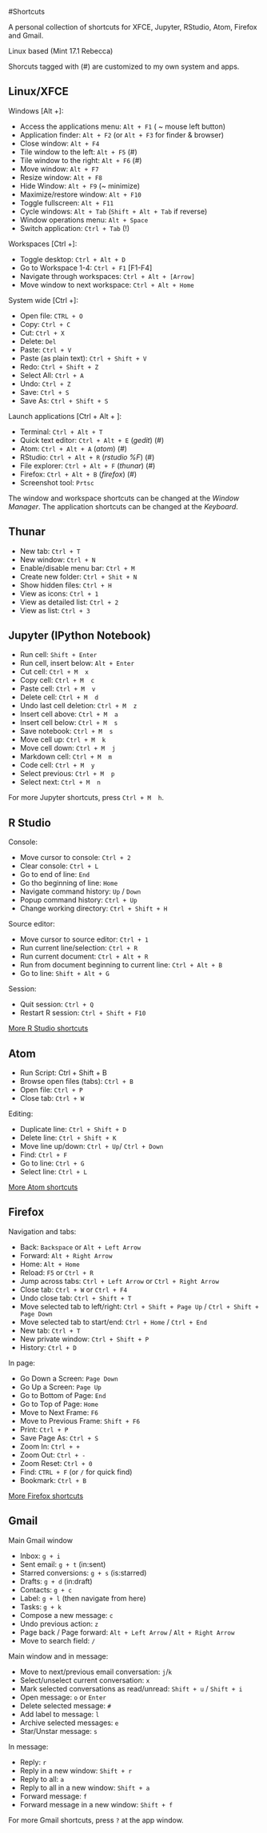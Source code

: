 #Shortcuts

A personal collection of shortcuts for XFCE, Jupyter, RStudio, Atom, Firefox and Gmail.

Linux based (Mint 17.1 Rebecca)

Shorcuts tagged with (#) are customized to my own system and apps.


## Linux/XFCE

Windows [Alt +]:

* Access the applications menu: `Alt + F1` ( ~ mouse left button)
* Application finder: `Alt + F2` (or `Alt + F3` for finder & browser)
* Close window: `Alt + F4`
* Tile window to the left: `Alt + F5` (#)
* Tile window to the right: `Alt + F6` (#)
* Move window: `Alt + F7`
* Resize window: `Alt + F8`
* Hide Window: `Alt + F9` (~ minimize)
* Maximize/restore window: `Alt + F10`
* Toggle fullscreen: `Alt + F11`
* Cycle windows: `Alt + Tab` (`Shift + Alt + Tab` if reverse)
* Window operations menu: `Alt + Space`
* Switch application: `Ctrl + Tab` (!)

Workspaces [Ctrl +]:

* Toggle desktop: `Ctrl + Alt + D`
* Go to Workspace 1-4: `Ctrl + F1` [F1-F4]
* Navigate through workspaces: `Ctrl + Alt + [Arrow]`
* Move window to next workspace: `Ctrl + Alt + Home`

System wide [Ctrl +]:

* Open file: `CTRL + O`
* Copy: `Ctrl + C`
* Cut: `Ctrl + X`
* Delete: `Del`
* Paste: `Ctrl + V`
* Paste (as plain text): `Ctrl + Shift + V`
* Redo: `Ctrl + Shift + Z`
* Select All: `Ctrl + A`
* Undo: `Ctrl + Z`
* Save: `Ctrl + S`
* Save As: `Ctrl + Shift + S`

Launch applications [Ctrl + Alt + ]:

* Terminal: `Ctrl + Alt + T`
* Quick text editor: `Ctrl + Alt + E` (*gedit*) (#)
* Atom: `Ctrl + Alt + A` (*atom*) (#)
* RStudio: `Ctrl + Alt + R` (*rstudio %F*) (#)
* File explorer: `Ctrl + Alt + F` (*thunar*) (#)
* Firefox: `Ctrl + Alt + B` (*firefox*) (#)
* Screenshot tool: `Prtsc`

The window and workspace shortcuts can be changed at the *Window Manager*. The application shortcuts can be changed at the *Keyboard*.


## Thunar

* New tab: `Ctrl + T`
* New window: `Ctrl + N`
* Enable/disable menu bar: `Ctrl + M`
* Create new folder: `Ctrl + Shit + N`
* Show hidden files: `Ctrl + H`
* View as icons: `Ctrl + 1`
* View as detailed list: `Ctrl + 2`
* View as list: `Ctrl + 3`


## Jupyter (IPython Notebook)

* Run cell: `Shift + Enter`
* Run cell, insert below: `Alt + Enter`
* Cut cell: `Ctrl + M  x`
* Copy cell: `Ctrl + M  c`
* Paste cell: `Ctrl + M  v`
* Delete cell: `Ctrl + M  d`
* Undo last cell deletion: `Ctrl + M  z`
* Insert cell above: `Ctrl + M  a`
* Insert cell below: `Ctrl + M  s`
* Save notebook: `Ctrl + M  s`
* Move cell up: `Ctrl + M  k`
* Move cell down: `Ctrl + M  j`
* Markdown cell: `Ctrl + M  m`
* Code cell: `Ctrl + M  y`
* Select previous: `Ctrl + M  p`
* Select next: `Ctrl + M  n`

For more Jupyter shortcuts, press `Ctrl + M  h`.


## R Studio

Console:

* Move cursor to console: `Ctrl + 2`
* Clear console: `Ctrl + L`
* Go to end of line: `End`
* Go tho beginning of line: `Home`
* Navigate command history: `Up` / `Down`
* Popup command history: `Ctrl + Up`
* Change working directory: `Ctrl + Shift + H `

Source editor:

* Move cursor to source editor: `Ctrl + 1`
* Run current line/selection: `Ctrl + R`
* Run current document: `Ctrl + Alt + R`
* Run from document beginning to current line: `Ctrl + Alt + B`
* Go to line: `Shift + Alt + G`

Session:

* Quit session: `Ctrl + Q`
* Restart R session: `Ctrl + Shift + F10`

[More R Studio shortcuts](https://support.rstudio.com/hc/en-us/articles/200711853-Keyboard-Shortcuts)


## Atom

* Run Script: Ctrl + Shift + B
* Browse open files (tabs): `Ctrl + B`
* Open file: `Ctrl + P`
* Close tab: `Ctrl + W`

Editing:

* Duplicate line: `Ctrl + Shift + D`
* Delete line: `Ctrl + Shift + K`
* Move line up/down: `Ctrl + Up`/ `Ctrl + Down`
* Find: `Ctrl + F`
* Go to line: `Ctrl + G`
* Select line: `Ctrl + L`

[More Atom shortcuts](https://github.com/nwinkler/atom-keyboard-shortcuts)


## Firefox

Navigation and tabs:

* Back: `Backspace` or `Alt + Left Arrow`
* Forward: `Alt + Right Arrow`
* Home: `Alt + Home`
* Reload: `F5` or `Ctrl + R`
* Jump across tabs: `Ctrl + Left Arrow` or `Ctrl + Right Arrow`
* Close tab: `Ctrl + W` or `Ctrl + F4`
* Undo close tab: `Ctrl + Shift + T`
* Move selected tab to left/right: `Ctrl + Shift + Page Up` / `Ctrl + Shift + Page Down`
* Move selected tab to start/end: `Ctrl + Home` / `Ctrl + End`
* New tab: `Ctrl + T`
* New private window: `Ctrl + Shift + P`
* History: `Ctrl + D`

In page:

* Go Down a Screen: `Page Down`
* Go Up a Screen: `Page Up`
* Go to Bottom of Page: `End`
* Go to Top of Page: `Home`
* Move to Next Frame: `F6`
* Move to Previous Frame: `Shift + F6`
* Print: `Ctrl + P`
* Save Page As: `Ctrl + S`
* Zoom In: `Ctrl + +`
* Zoom Out: `Ctrl + -`
* Zoom Reset: `Ctrl + 0`
* Find: `CTRL + F` (or `/` for quick find)
* Bookmark: `Ctrl + B`

[More Firefox shortcuts](https://support.mozilla.org/en-US/kb/keyboard-shortcuts-perform-firefox-tasks-quickly)


## Gmail

Main Gmail window

* Inbox: `g + i`
* Sent email: `g + t` (in:sent)
* Starred conversions: `g + s` (is:starred)
* Drafts: `g + d` (in:draft)
* Contacts: `g + c`
* Label: `g + l` (then navigate from here)
* Tasks: `g + k`
* Compose a new message: `c`
* Undo previous action: `z`
* Page back / Page forward: `Alt + Left Arrow` / `Alt + Right Arrow`
* Move to search field: `/`

Main window and in message:

* Move to next/previous email conversation: `j`/`k`
* Select/unselect current conversation: `x`
* Mark selected conversations as read/unread: `Shift + u` / `Shift + i`
* Open message: `o` or `Enter`
* Delete selected message: `#`
* Add label to message: `l`
* Archive selected messages: `e`
* Star/Unstar message: `s`

In message:

* Reply: `r`
* Reply in a new window: `Shift + r`
* Reply to all: `a`
* Reply to all in a new window: `Shift + a`
* Forward message: `f`
* Forward message in a new window: `Shift + f`

For more Gmail shortcuts, press `?` at the app window.
